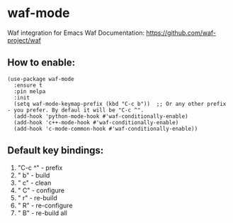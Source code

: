 # waf-mode
Waf integration for Emacs
Waf Documentation: https://github.com/waf-project/waf

## How to enable:

```
(use-package waf-mode
  :ensure t
  :pin melpa
  :init
  (setq waf-mode-keymap-prefix (kbd "C-c b"))  ;; Or any other prefix - you prefer. By defaul it will be "C-c ^".
  (add-hook 'python-mode-hook #'waf-conditionally-enable)
  (add-hook 'c++-mode-hook #'waf-conditionally-enable)
  (add-hook 'c-mode-common-hook #'waf-conditionally-enable))
```

## Default key bindings:

1. "C-c ^" - prefix
2. "<prefix> b" - build
3. "<prefix> c" - clean
4. "<prefix> C" - configure
5. "<prefix> r" - re-build
6. "<prefix> R" - re-configure
7. "<prefix> B" - re-build all

